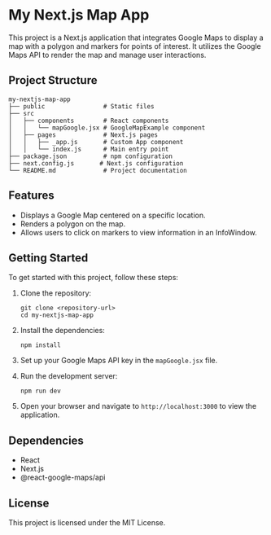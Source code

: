# My Next.js Map App

This project is a Next.js application that integrates Google Maps to display a map with a polygon and markers for points of interest. It utilizes the Google Maps API to render the map and manage user interactions.

## Project Structure

```
my-nextjs-map-app
├── public                # Static files
├── src
│   ├── components        # React components
│   │   └── mapGoogle.jsx # GoogleMapExample component
│   ├── pages             # Next.js pages
│   │   ├── _app.js       # Custom App component
│   │   └── index.js      # Main entry point
├── package.json          # npm configuration
├── next.config.js       # Next.js configuration
└── README.md             # Project documentation
```

## Features

- Displays a Google Map centered on a specific location.
- Renders a polygon on the map.
- Allows users to click on markers to view information in an InfoWindow.

## Getting Started

To get started with this project, follow these steps:

1. Clone the repository:
   ```
   git clone <repository-url>
   cd my-nextjs-map-app
   ```

2. Install the dependencies:
   ```
   npm install
   ```

3. Set up your Google Maps API key in the `mapGoogle.jsx` file.

4. Run the development server:
   ```
   npm run dev
   ```

5. Open your browser and navigate to `http://localhost:3000` to view the application.

## Dependencies

- React
- Next.js
- @react-google-maps/api

## License

This project is licensed under the MIT License.